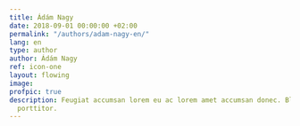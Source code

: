 ```yaml
---
title: Ádám Nagy
date: 2018-09-01 00:00:00 +02:00
permalink: "/authors/adam-nagy-en/"
lang: en
type: author
author: Ádám Nagy
ref: icon-one
layout: flowing
image: 
profpic: true
description: Feugiat accumsan lorem eu ac lorem amet accumsan donec. Blandit orci
  porttitor.
---
```


